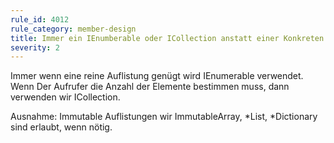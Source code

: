```yaml
---
rule_id: 4012
rule_category: member-design
title: Immer ein IEnumberable oder ICollection anstatt einer Konkreten Auflistung zurückliefern
severity: 2
---
```

Immer wenn eine reine Auflistung genügt wird IEnumerable<T> verwendet. Wenn Der Aufrufer die Anzahl der Elemente bestimmen muss, dann verwenden wir ICollection<T>.

Ausnahme: Immutable Auflistungen wir ImmutableArray, *List, *Dictionary sind erlaubt, wenn nötig.
